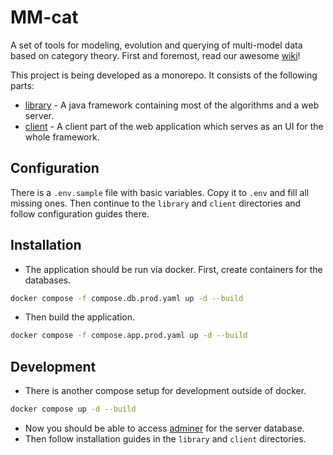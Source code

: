 # MM-cat

A set of tools for modeling, evolution and querying of multi-model data based on category theory. First and foremost, read our awesome [wiki](https://mmcatdb.com/)!

This project is being developed as a monorepo. It consists of the following parts:
- [library](./library/README.md) - A java framework containing most of the algorithms and a web server.
- [client](./client-old/README.md) - A client part of the web application which serves as an UI for the whole framework.

## Configuration

There is a `.env.sample` file with basic variables. Copy it to `.env` and fill all missing ones. Then continue to the `library` and `client` directories and follow configuration guides there.

## Installation

- The application should be run via docker. First, create containers for the databases.
```bash
docker compose -f compose.db.prod.yaml up -d --build
```
- Then build the application.
```bash
docker compose -f compose.app.prod.yaml up -d --build
```

## Development

- There is another compose setup for development outside of docker.
```bash
docker compose up -d --build
```
- Now you should be able to access [adminer](http://localhost:3203/adminer.php?pgsql=mmcat-database&username=mmcat&db=mmcat&ns=public) for the server database.
- Then follow installation guides in the `library` and `client` directories.
